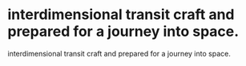 # interdimensional transit craft and prepared for a journey into space.

interdimensional transit craft and prepared for a journey into space.